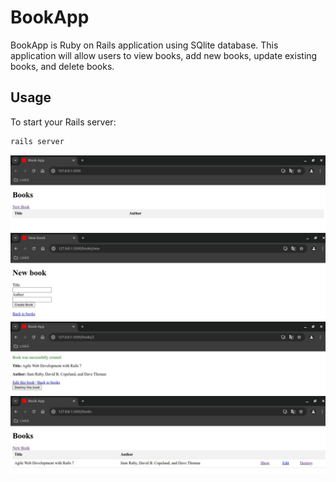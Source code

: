 # BookApp

BookApp is Ruby on Rails application using SQlite database. This application will allow users to view books, add new books, update existing books, and delete books.

## Usage

To start your Rails server:

```sh
rails server
```
![books](public/books.jpg)
![new_book](public/new_book.jpg)
![book_created](public/book_created.jpg)
![books_list](public/books_list.jpg)

